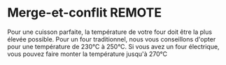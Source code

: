 # Merge-et-conflit REMOTE
Pour une cuisson parfaite, la température de votre four doit être la plus élevée possible.
Pour un four traditionnel, nous vous conseillons d'opter pour une température de 230°C à 250°C. 
Si vous avez un four électrique, 
vous pouvez faire monter la température jusqu'à 270°C
